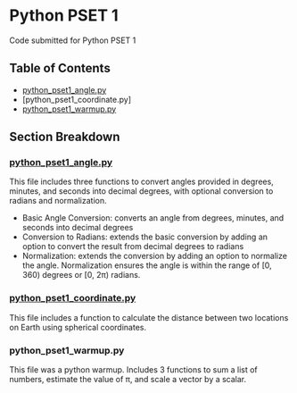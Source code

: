 # Python PSET 1
Code submitted for Python PSET 1

## Table of Contents
- [python_pset1_angle.py](https://github.com/diipakshii/SSP/blob/main/python_pset1/python_pset1_angle.py)
- [python_pset1_coordinate.py]
- [python_pset1_warmup.py](https://github.com/diipakshii/SSP/blob/main/python_pset1/python_pset1_warmup.py)

## Section Breakdown
### [python_pset1_angle.py](https://github.com/diipakshii/SSP/blob/main/python_pset1/python_pset1_angle.py)
This file includes three functions to convert angles provided in degrees, minutes, and seconds into decimal degrees, with optional conversion to radians and normalization. 
- Basic Angle Conversion: converts an angle from degrees, minutes, and seconds into decimal degrees
- Conversion to Radians: extends the basic conversion by adding an option to convert the result from decimal degrees to radians
- Normalization: extends the conversion by adding an option to normalize the angle. Normalization ensures the angle is within the range of [0, 360) degrees or [0, 2π) radians.

### [python_pset1_coordinate.py](https://github.com/diipakshii/SSP/blob/main/python_pset1/python_pset1_coordinate.py)
This file includes a function to calculate the distance between two locations on Earth using spherical coordinates.

### python_pset1_warmup.py 
This file was a python warmup. Includes 3 functions to sum a list of numbers, estimate the value of π, and scale a vector by a scalar.
